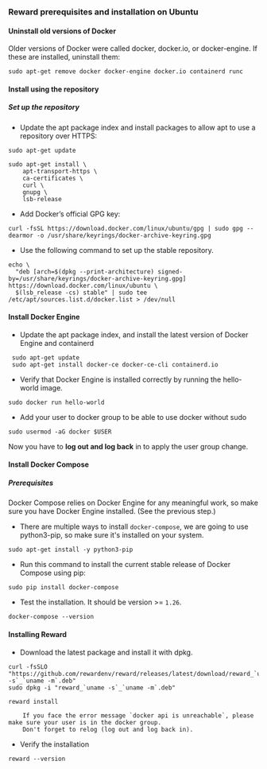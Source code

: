 ### Reward prerequisites and installation on Ubuntu

#### Uninstall old versions of Docker

Older versions of Docker were called docker, docker.io, or docker-engine. If these are installed, uninstall them:

```
sudo apt-get remove docker docker-engine docker.io containerd runc
```

#### Install using the repository

##### Set up the repository

* Update the apt package index and install packages to allow apt to use a repository over HTTPS:

```
sudo apt-get update
```

```
sudo apt-get install \
    apt-transport-https \
    ca-certificates \
    curl \
    gnupg \
    lsb-release
```

* Add Docker’s official GPG key:

```
curl -fsSL https://download.docker.com/linux/ubuntu/gpg | sudo gpg --dearmor -o /usr/share/keyrings/docker-archive-keyring.gpg
```

* Use the following command to set up the stable repository.

```
echo \
  "deb [arch=$(dpkg --print-architecture) signed-by=/usr/share/keyrings/docker-archive-keyring.gpg] https://download.docker.com/linux/ubuntu \
  $(lsb_release -cs) stable" | sudo tee /etc/apt/sources.list.d/docker.list > /dev/null
```

#### Install Docker Engine

* Update the apt package index, and install the latest version of Docker Engine and containerd

```
 sudo apt-get update
 sudo apt-get install docker-ce docker-ce-cli containerd.io
```

* Verify that Docker Engine is installed correctly by running the hello-world image.

```
sudo docker run hello-world
```

* Add your user to docker group to be able to use docker without sudo

```
sudo usermod -aG docker $USER
```

Now you have to **log out and log back** in to apply the user group change.

#### Install Docker Compose

##### Prerequisites

Docker Compose relies on Docker Engine for any meaningful work, so make sure you have Docker Engine installed.
(See the previous step.)

* There are multiple ways to install `docker-compose`, we are going to use python3-pip, so make sure it's installed on
  your system.

```
sudo apt-get install -y python3-pip
```

* Run this command to install the current stable release of Docker Compose using pip:

```
sudo pip install docker-compose
```

* Test the installation. It should be version >= `1.26`.

```
docker-compose --version
```

#### Installing Reward

* Download the latest package and install it with dpkg.

```
curl -fsSLO "https://github.com/rewardenv/reward/releases/latest/download/reward_`uname -s`_`uname -m`.deb"
sudo dpkg -i "reward_`uname -s`_`uname -m`.deb"
```

```
reward install
```

``` warning::
    If you face the error message `docker api is unreachable`, please make sure your user is in the docker group. 
    Don't forget to relog (log out and log back in).
```

* Verify the installation

```
reward --version
```
